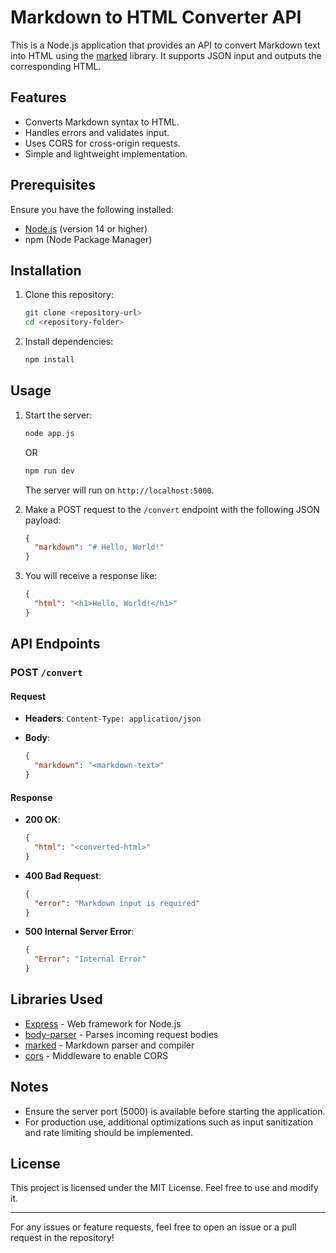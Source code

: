 # Markdown to HTML Converter API

This is a Node.js application that provides an API to convert Markdown text into HTML using the [marked](https://github.com/markedjs/marked) library. It supports JSON input and outputs the corresponding HTML.

## Features

- Converts Markdown syntax to HTML.
- Handles errors and validates input.
- Uses CORS for cross-origin requests.
- Simple and lightweight implementation.

## Prerequisites

Ensure you have the following installed:

- [Node.js](https://nodejs.org/) (version 14 or higher)
- npm (Node Package Manager)

## Installation

1. Clone this repository:

   ```bash
   git clone <repository-url>
   cd <repository-folder>
   ```

2. Install dependencies:

   ```bash
   npm install
   ```

## Usage

1. Start the server:

   ```bash
   node app.js
   ```
   OR
   ```bash
   npm run dev 
   ```

   The server will run on `http://localhost:5000`.

2. Make a POST request to the `/convert` endpoint with the following JSON payload:

   ```json
   {
     "markdown": "# Hello, World!"
   }
   ```

3. You will receive a response like:

   ```json
   {
     "html": "<h1>Hello, World!</h1>"
   }
   ```

## API Endpoints

### POST `/convert`

#### Request

- **Headers**: `Content-Type: application/json`
- **Body**:

  ```json
  {
    "markdown": "<markdown-text>"
  }
  ```

#### Response

- **200 OK**:

  ```json
  {
    "html": "<converted-html>"
  }
  ```

- **400 Bad Request**:

  ```json
  {
    "error": "Markdown input is required"
  }
  ```

- **500 Internal Server Error**:

  ```json
  {
    "Error": "Internal Error"
  }
  ```

## Libraries Used

- [Express](https://expressjs.com/) - Web framework for Node.js
- [body-parser](https://www.npmjs.com/package/body-parser) - Parses incoming request bodies
- [marked](https://www.npmjs.com/package/marked) - Markdown parser and compiler
- [cors](https://www.npmjs.com/package/cors) - Middleware to enable CORS

## Notes

- Ensure the server port (5000) is available before starting the application.
- For production use, additional optimizations such as input sanitization and rate limiting should be implemented.

## License

This project is licensed under the MIT License. Feel free to use and modify it.

---

For any issues or feature requests, feel free to open an issue or a pull request in the repository!
